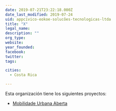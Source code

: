 ```yaml
---
date: 2019-07-21T23:22:18.000Z
date_last_modified: 2019-07-24
uid: appcivico-eokoe-solucões-tecnologicas-ltda
title: "X"
legal_name: 
description: ""
org_type: 
website: 
year_founded: 
facebook: 
twitter: 
tags:

cities: 
  - Costa Rica

---
```


Esta organización tiene los siguientes proyectos:

- [Mobilidade Urbana Aberta](/i/mobilidade-urbana-aberta.html)
